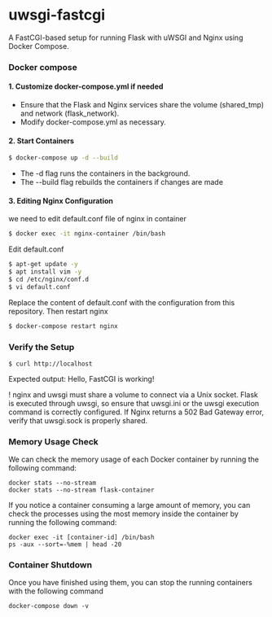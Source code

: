 # uwsgi-fastcgi
A FastCGI-based setup for running Flask with uWSGI and Nginx using Docker Compose.

### Docker compose
#### 1. Customize docker-compose.yml if needed 
- Ensure that the Flask and Nginx services share the volume (shared_tmp) and network (flask_network).
- Modify docker-compose.yml as necessary.


#### 2. Start Containers 
```bash
$ docker-compose up -d --build
```
- The -d flag runs the containers in the background.
- The --build flag rebuilds the containers if changes are made


#### 3. Editing Nginx Configuration
we need to edit default.conf file of nginx in container 
```bash
$ docker exec -it nginx-container /bin/bash 
```
Edit default.conf
```bash
$ apt-get update -y
$ apt install vim -y
$ cd /etc/nginx/conf.d
$ vi default.conf
```
Replace the content of default.conf with the configuration from this repository.
Then restart nginx 
```bash
$ docker-compose restart nginx
```


### Verify the Setup 
```
$ curl http://localhost
```
Expected output: Hello, FastCGI is working!

! nginx and uwsgi must share a volume to connect via a Unix socket.
Flask is executed through uwsgi, so ensure that uwsgi.ini or the uwsgi execution command is correctly configured.
If Nginx returns a 502 Bad Gateway error, verify that uwsgi.sock is properly shared.

### Memory Usage Check 
We can check the memory usage of each Docker container by running the following command:
```
docker stats --no-stream
docker stats --no-stream flask-container
```
If you notice a container consuming a large amount of memory, you can check the processes using the most memory inside the container by running the following command:
```
docker exec -it [container-id] /bin/bash
ps -aux --sort=-%mem | head -20
```

### Container Shutdown 
Once you have finished using them, you can stop the running containers with the following command
```
docker-compose down -v
```
